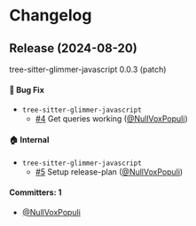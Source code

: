 # Changelog

## Release (2024-08-20)

tree-sitter-glimmer-javascript 0.0.3 (patch)

#### :bug: Bug Fix
* `tree-sitter-glimmer-javascript`
  * [#4](https://github.com/NullVoxPopuli/tree-sitter-glimmer-javascript/pull/4) Get queries working ([@NullVoxPopuli](https://github.com/NullVoxPopuli))

#### :house: Internal
* `tree-sitter-glimmer-javascript`
  * [#5](https://github.com/NullVoxPopuli/tree-sitter-glimmer-javascript/pull/5) Setup release-plan ([@NullVoxPopuli](https://github.com/NullVoxPopuli))

#### Committers: 1
- [@NullVoxPopuli](https://github.com/NullVoxPopuli)
